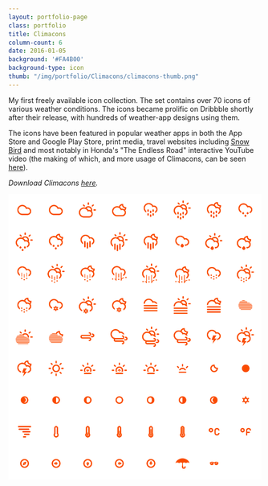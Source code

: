 ```yaml
---
layout: portfolio-page
class: portfolio
title: Climacons
column-count: 6
date: 2016-01-05
background: '#FA4B00'
background-type: icon
thumb: "/img/portfolio/Climacons/climacons-thumb.png"
---
```


My first freely available icon collection.	The set contains over 70 icons of various weather conditions. The icons became prolific on Dribbble shortly after their release, with hundreds of weather-app designs using them.

The icons have been featured in popular weather apps in both the App Store and Google Play Store, print media, travel websites including [Snow Bird](http://www.snowbird.com/) and most notably in Honda's "The Endless Road" interactive YouTube video (the making of which, and more usage of Climacons, can be seen [here](https://youtu.be/pU7za8viorE?t=1m39s)).

*Download Climacons [here](http://adamwhitcroft.com/climacons/).*

<img class="fluid" src="/img/portfolio/Climacons/climacons-icon-grid.png">

